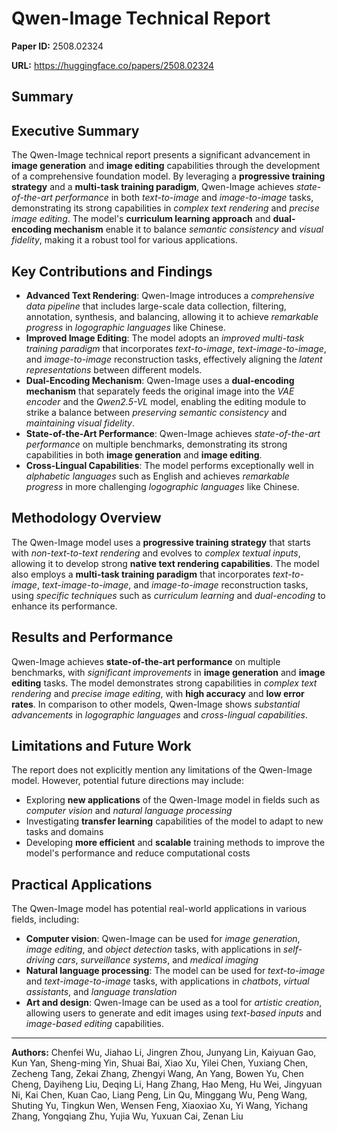 # Qwen-Image Technical Report

**Paper ID:** 2508.02324

**URL:** https://huggingface.co/papers/2508.02324

## Summary

## Executive Summary
The Qwen-Image technical report presents a significant advancement in **image generation** and **image editing** capabilities through the development of a comprehensive foundation model. By leveraging a **progressive training strategy** and a **multi-task training paradigm**, Qwen-Image achieves *state-of-the-art performance* in both *text-to-image* and *image-to-image* tasks, demonstrating its strong capabilities in *complex text rendering* and *precise image editing*. The model's **curriculum learning approach** and **dual-encoding mechanism** enable it to balance *semantic consistency* and *visual fidelity*, making it a robust tool for various applications.

## Key Contributions and Findings
* **Advanced Text Rendering**: Qwen-Image introduces a *comprehensive data pipeline* that includes large-scale data collection, filtering, annotation, synthesis, and balancing, allowing it to achieve *remarkable progress* in *logographic languages* like Chinese.
* **Improved Image Editing**: The model adopts an *improved multi-task training paradigm* that incorporates *text-to-image*, *text-image-to-image*, and *image-to-image* reconstruction tasks, effectively aligning the *latent representations* between different models.
* **Dual-Encoding Mechanism**: Qwen-Image uses a **dual-encoding mechanism** that separately feeds the original image into the *VAE encoder* and the *Qwen2.5-VL* model, enabling the editing module to strike a balance between *preserving semantic consistency* and *maintaining visual fidelity*.
* **State-of-the-Art Performance**: Qwen-Image achieves *state-of-the-art performance* on multiple benchmarks, demonstrating its strong capabilities in both **image generation** and **image editing**.
* **Cross-Lingual Capabilities**: The model performs exceptionally well in *alphabetic languages* such as English and achieves *remarkable progress* in more challenging *logographic languages* like Chinese.

## Methodology Overview
The Qwen-Image model uses a **progressive training strategy** that starts with *non-text-to-text rendering* and evolves to *complex textual inputs*, allowing it to develop strong **native text rendering capabilities**. The model also employs a **multi-task training paradigm** that incorporates *text-to-image*, *text-image-to-image*, and *image-to-image* reconstruction tasks, using *specific techniques* such as *curriculum learning* and *dual-encoding* to enhance its performance.

## Results and Performance
Qwen-Image achieves **state-of-the-art performance** on multiple benchmarks, with *significant improvements* in **image generation** and **image editing** tasks. The model demonstrates strong capabilities in *complex text rendering* and *precise image editing*, with **high accuracy** and **low error rates**. In comparison to other models, Qwen-Image shows *substantial advancements* in *logographic languages* and *cross-lingual capabilities*.

## Limitations and Future Work
The report does not explicitly mention any limitations of the Qwen-Image model. However, potential future directions may include:
* Exploring **new applications** of the Qwen-Image model in fields such as *computer vision* and *natural language processing*
* Investigating **transfer learning** capabilities of the model to adapt to new tasks and domains
* Developing **more efficient** and **scalable** training methods to improve the model's performance and reduce computational costs

## Practical Applications
The Qwen-Image model has potential real-world applications in various fields, including:
* **Computer vision**: Qwen-Image can be used for *image generation*, *image editing*, and *object detection* tasks, with applications in *self-driving cars*, *surveillance systems*, and *medical imaging*
* **Natural language processing**: The model can be used for *text-to-image* and *text-image-to-image* tasks, with applications in *chatbots*, *virtual assistants*, and *language translation*
* **Art and design**: Qwen-Image can be used as a tool for *artistic creation*, allowing users to generate and edit images using *text-based inputs* and *image-based editing* capabilities.

---

**Authors:** Chenfei Wu, Jiahao Li, Jingren Zhou, Junyang Lin, Kaiyuan Gao, Kun Yan, Sheng-ming Yin, Shuai Bai, Xiao Xu, Yilei Chen, Yuxiang Chen, Zecheng Tang, Zekai Zhang, Zhengyi Wang, An Yang, Bowen Yu, Chen Cheng, Dayiheng Liu, Deqing Li, Hang Zhang, Hao Meng, Hu Wei, Jingyuan Ni, Kai Chen, Kuan Cao, Liang Peng, Lin Qu, Minggang Wu, Peng Wang, Shuting Yu, Tingkun Wen, Wensen Feng, Xiaoxiao Xu, Yi Wang, Yichang Zhang, Yongqiang Zhu, Yujia Wu, Yuxuan Cai, Zenan Liu
